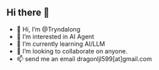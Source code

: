 ## Hi there 👋

<!--
**Tryndalong/Tryndalong** is a ✨ _special_ ✨ repository because its `README.md` (this file) appears on your GitHub profile.

Here are some ideas to get you started:

- 🔭 I’m currently working on ...
- 🌱 I’m currently learning ...
- 👯 I’m looking to collaborate on ...
- 🤔 I’m looking for help with ...
- 💬 Ask me about ...
- 📫 How to reach me: ...
- 😄 Pronouns: ...
- ⚡ Fun fact: ...
-->
- 👋 Hi, I’m @Tryndalong
- 👀 I’m interested in AI Agent
- 🌱 I’m currently learning AI/LLM
- 💞️ I’m looking to collaborate on anyone.
- 📫 send me an email dragonljl599[at]gmail.com
